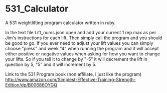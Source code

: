 # 531_Calculator
A 531 weightlifting program calculator written in ruby.

In the text file Lift_nums.json open and add your current 1 rep max as per Jim's instructions for each lift. Then simply call the program and you should be good to go. If you ever need to adjust your lift values you can simply choose "press" and week "4" when running the program and it will accept either positive or negative values when asking for how you want to change your lifts. So if you tell it to change by "-5" it will decrement the lift in question by 5, "5" and it will increment by 5.

Link to the 531 Program book (non affiliate, I just like the program)
http://www.amazon.com/Simplest-Effective-Training-Strength-Edition/dp/B00686OYGQ

